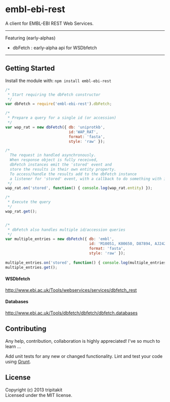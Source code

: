 # embl-ebi-rest

A client for EMBL-EBI REST Web Services.

----

Featuring (early-alphas)

* dbFetch : early-alpha api for WSDbfetch

----


## Getting Started
Install the module with: `npm install embl-ebi-rest`

```javascript
/* 
 * Start requiring the dbFetch constructor
 */
var dbFetch = require('embl-ebi-rest').dbFetch;

/*
 * Prepare a query for a single id (or accession)
 */
var wap_rat = new dbFetch({ db: 'uniprotkb',
							id:'WAP_RAT',
							format: 'fasta',
							style: 'raw' });

/* 
  The request in handled asynchronously.
  When response object is fully received,
  dbFetch instances emit the 'stored' event and  
  store the results in their own entity property.
  To access/handle the results add to the dbFetch instance 
  a listener for 'stored' event, with a callback to do something with it.
 */
wap_rat.on('stored', function() { console.log(wap_rat.entity) });

/*
 * Execute the query
 */
wap_rat.get(); 


/* 
 * dbFetch also handles multiple id/accession queries
 */
var multiple_entries = new dbFetch({ db: 'embl',
									 id: 'M10051, K00650, D87894, AJ242600',
									 format: 'fasta',
									 style: 'raw' });
									 
multiple_entries.on('stored', function() { console.log(multiple_entries.entity) });
multiple_entries.get(); 
```

#### WSDbfetch
http://www.ebi.ac.uk/Tools/webservices/services/dbfetch_rest

#### Databases
http://www.ebi.ac.uk/Tools/dbfetch/dbfetch/dbfetch.databases

## Contributing
Any help, contribution, collaboration is highly appreciated! I've so much to learn ...

Add unit tests for any new or changed functionality. Lint and test your code using [Grunt](http://gruntjs.com/).


## License
Copyright (c) 2013 tripitakit  
Licensed under the MIT license.



